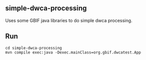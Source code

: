 ## simple-dwca-processing

Uses some GBIF java libraries to do simple dwca processing. 

## Run 

```
cd simple-dwca-processing
mvn compile exec:java -Dexec.mainClass=org.gbif.dwcatest.App
```
